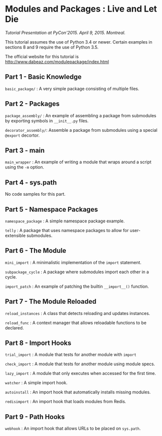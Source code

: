 # Modules and Packages : Live and Let Die

*Tutorial Presentation at PyCon'2015.  April 9, 2015.  Montreal.*

This tutorial assumes the use of Python 3.4 or newer.  Certain examples
in sections 8 and 9 require the use of Python 3.5. 

The official website for this tutorial is http://www.dabeaz.com/modulepackage/index.html

## Part 1 - Basic Knowledge

`basic_package/` : A very simple package consisting of multiple files.

## Part 2 - Packages

`package_assembly/` : An example of assembling a package from submodules
by exporting symbols in `__init__.py` files.

`decorator_assembly/`: Assemble a package from submodules using a special
`@export` decortor.

## Part 3 - __main__

`main_wrapper` : An example of writing a module that wraps around a script 
using the `-m` option.

## Part 4 - sys.path

No code samples for this part.

## Part 5 - Namespace Packages

`namespace_package` : A simple namespace package example.

`telly` : A package that uses namespace packages to allow for user-extensible submodules.

## Part 6 - The Module

`mini_import` : A minimalistic implementation of the `import` statement.

`subpackage_cycle` : A package where submodules import each other in a cycle.

`import_patch` : An example of patching the builtin `__import__()` function.

## Part 7 - The Module Reloaded

`reload_instances` : A class that detects reloading and updates instances.

`reload_func` : A context manager that allows reloadable functions to be declared.

## Part 8 - Import Hooks

`trial_import` : A module that tests for another module with `import`

`check_import` : A module that tests for another module using module specs.

`lazy_import` : A module that only executes when accessed for the first time.

`watcher` : A simple import hook.

`autoinstall` : An import hook that automatically installs missing modules.

`redisimport` : An import hook that loads modules from Redis.

## Part 9 - Path Hooks

`webhook` : An import hook that allows URLs to be placed on `sys.path`.
